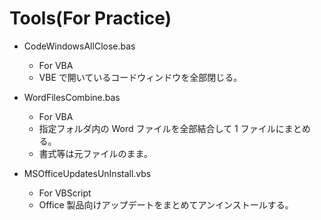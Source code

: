 # Tools(For Practice)

- CodeWindowsAllClose.bas

  - For VBA
  - VBE で開いているコードウィンドウを全部閉じる。

- WordFilesCombine.bas

  - For VBA
  - 指定フォルダ内の Word ファイルを全部結合して 1 ファイルにまとめる。
  - 書式等は元ファイルのまま。

- MSOfficeUpdatesUnInstall.vbs
  - For VBScript
  - Office 製品向けアップデートをまとめてアンインストールする。
